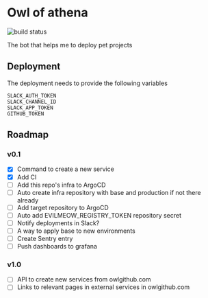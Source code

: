 # Owl of athena

![build status](https://github.com/evil-meow/owl-of-athena/actions/workflows/publish-image.yml/badge.svg)

The bot that helps me to deploy pet projects

## Deployment

The deployment needs to provide the following variables

```
SLACK_AUTH_TOKEN
SLACK_CHANNEL_ID
SLACK_APP_TOKEN
GITHUB_TOKEN
```

## Roadmap

### v0.1

- [x] Command to create a new service
- [x] Add CI
- [ ] Add this repo's infra to ArgoCD
- [ ] Auto create infra repository with base and production if not there already
- [ ] Add target repository to ArgoCD
- [ ] Auto add EVILMEOW_REGISTRY_TOKEN repository secret
- [ ] Notify deployments in Slack?
- [ ] A way to apply base to new environments
- [ ] Create Sentry entry
- [ ] Push dashboards to grafana

### v1.0

- [ ] API to create new services from owlgithub.com
- [ ] Links to relevant pages in external services in owlgithub.com